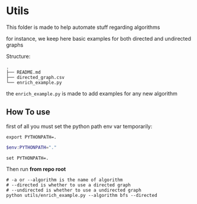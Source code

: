 # Utils

This folder is made to help automate stuff regarding algorithms

for instance, we keep here basic examples for both directed and undirected graphs

Structure:
```text
.
├── README.md
├── directed_graph.csv
└── enrich_example.py

```

the `enrich_example.py` is made to add examples for any new algorithm

## How To use

first of all you must set the python path env var temporarily:
```shell
export PYTHONPATH=.
```

```Powershell
$env:PYTHONPATH="."
```

```CMD
set PYTHONPATH=.
```

Then run **from repo root**
```shell
# -a or --algorithm is the name of algorithm
# --directed is whether to use a directed graph
# --undirected is whether to use a undirected graph
python utils/enrich_example.py --algorithm bfs --directed
```

